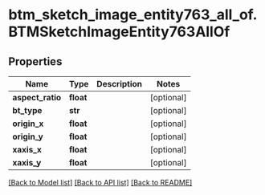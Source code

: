 # btm_sketch_image_entity763_all_of.BTMSketchImageEntity763AllOf

## Properties
Name | Type | Description | Notes
------------ | ------------- | ------------- | -------------
**aspect_ratio** | **float** |  | [optional] 
**bt_type** | **str** |  | [optional] 
**origin_x** | **float** |  | [optional] 
**origin_y** | **float** |  | [optional] 
**xaxis_x** | **float** |  | [optional] 
**xaxis_y** | **float** |  | [optional] 

[[Back to Model list]](../README.md#documentation-for-models) [[Back to API list]](../README.md#documentation-for-api-endpoints) [[Back to README]](../README.md)



